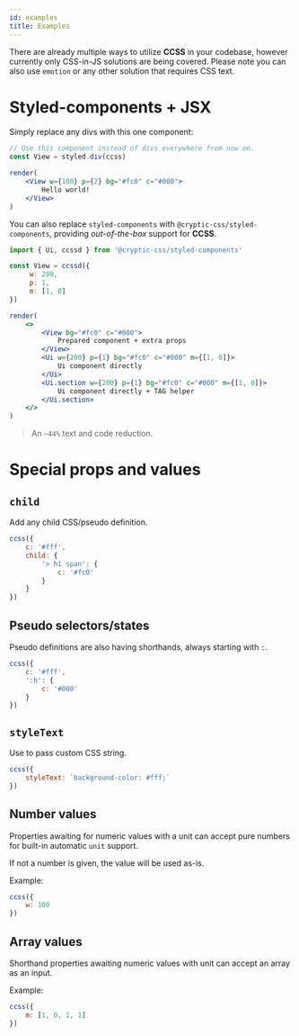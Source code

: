 ```yaml
---
id: examples
title: Examples
---
```


There are already multiple ways to utilize **CCSS** in your codebase,
however currently only CSS-in-JS solutions are being covered. Please
note you can also use `emotion` or any other solution that requires CSS text.

# Styled-components + JSX

Simply replace any divs with this one component:

```jsx live noInline
// Use this component instead of divs everywhere from now on.
const View = styled.div(ccss)

render(
    <View w={100} p={2} bg="#fc0" c="#000">
        Hello world!
    </View>
)
```

You can also replace `styled-components` with `@cryptic-css/styled-components`, providing
_out-of-the-box_ support for **CCSS**.

```js
import { Ui, ccssd } from '@cryptic-css/styled-components'
```

```jsx live noInline
const View = ccssd({
     w: 200,
     p: 1,
     m: [1, 0]
})

render(
    <>
        <View bg="#fc0" c="#000">
            Prepared component + extra props
        </View>
        <Ui w={200} p={1} bg="#fc0" c="#000" m={[1, 0]}>
            Ui component directly
        </Ui>
        <Ui.section w={200} p={1} bg="#fc0" c="#000" m={[1, 0]}>
            Ui component directly + TAG helper
        </Ui.section>
    </>
)
```

> An `~44%` text and code reduction.

# Special props and values

## `child`

Add any child CSS/pseudo definition.

```js live
ccss({
    c: '#fff',
    child: {
        '> h1 span': {
            c: '#fc0'
        }
    }
})
```

## Pseudo selectors/states

Pseudo definitions are also having shorthands, always starting with `:`.

```js live
ccss({
    c: '#fff',
    ':h': {
        c: '#000'
    }
})
```

## `styleText`

Use to pass custom CSS string.

```js live
ccss({
    styleText: `background-color: #fff;`
})
```

## Number values

Properties awaiting for numeric values with a unit can accept
pure numbers for built-in automatic `unit` support.

If not a number is given, the value will be used as-is.

Example:

```js live
ccss({
    w: 100
})
```

## Array values

Shorthand properties awaiting numeric values with unit can
accept an array as an input.

Example:

```js live
ccss({
    m: [1, 0, 1, 1]
})
```
